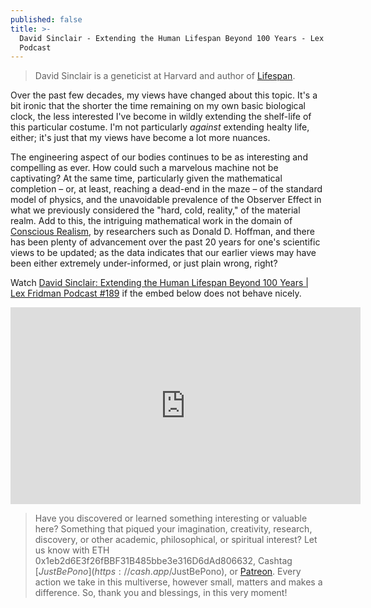 ```yaml
---
published: false
title: >-
  David Sinclair - Extending the Human Lifespan Beyond 100 Years - Lex Fridman
  Podcast
---
```


> David Sinclair is a geneticist at Harvard and author of [Lifespan](https://www.amazon.com/Lifespan-Why-Age_and-Dont-Have/dp/1501191977).

Over the past few decades, my views have changed about this topic. It's a bit ironic that the shorter the time remaining on my own basic biological clock, the less interested I've become in wildly extending the shelf-life of this particular costume. I'm not particularly *against* extending healty life, either; it's just that my views have become a lot more nuances.

The engineering aspect of our bodies continues to be as interesting and compelling as ever. How could such a marvelous machine not be captivating? At the same time, particularly given the mathematical completion &ndash; or, at least, reaching a dead-end in the maze &ndash; of the standard model of physics, and the unavoidable prevalence of the Observer Effect in what we previously considered the "hard, cold, reality," of the material realm. Add to this, the intriguing mathematical work in the domain of [Conscious Realism](https://metavalent.com/about/#scientific-exploration-belongs-at-the-fringes), by researchers such as Donald D. Hoffman, and there has been plenty of advancement over the past 20 years for one's scientific views to be updated; as the data indicates that our earlier views may have been either extremely under-informed, or just plain wrong, right?

Watch [David Sinclair: Extending the Human Lifespan Beyond 100 Years | Lex Fridman Podcast #189](https://youtu.be/jhKZIq3SlYE) if the embed below does not behave nicely. 

<div class="embed-container"><iframe width="560" height="315" src="https://www.youtube.com/embed/jhKZIq3SlYE" title="YouTube video player" frameborder="0" allow="accelerometer; autoplay; clipboard-write; encrypted-media; gyroscope; picture-in-picture" allowfullscreen></iframe></div>

> Have you discovered or learned something interesting or valuable here? Something that piqued your imagination, creativity, research, discovery, or other academic, philosophical, or spiritual interest? Let us know with ETH 0x1eb2d6E3f26fBBF31B485bbe3e316D6dAd806632, Cashtag [$JustBePono](https://cash.app/$JustBePono), or [Patreon](https://patreon.com/metavalent). Every action we take in this multiverse, however small, matters and makes a difference. So, thank you and blessings, in this very moment!
